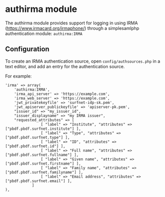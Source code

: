 authirma module
================

The authirma module provides support for logging in using IRMA
(https://www.irmacard.org/irmaphone/) through a simplesamlphp authentication module:
`authirma:IRMA`


## Configuration

To create an IRMA authentication source, open
`config/authsources.php` in a text editor, and add an entry for the
authentication source.

For example:

    'irma' => array(
        'authirma:IRMA',
        'irma_api_server' => 'https://example.com',
        'irma_web_server' => 'https://example.com',
        'jwt_privatekeyfile' => 'surfnet-idp-sk.pem',
        'jwt_apiserver_publickeyfile' => 'apiserver-pk.pem',
        "issuer_id" => "my_issuer_id",
        "issuer_displayname" => "my IRMA issuer",
        "requested_attributes" => [
                    [ "label" => "Institute", "attributes" => ["pbdf.pbdf.surfnet.institute"] ],
                    [ "label" => "Type", "attributes" => ["pbdf.pbdf.surfnet.type"] ],
                    [ "label" => "ID", "attributes" => ["pbdf.pbdf.surfnet.id"] ],
                    [ "label" => "Full name", "attributes" => ["pbdf.pbdf.surfnet.fullname"] ],
                    [ "label" => "Given name", "attributes" => ["pbdf.pbdf.surfnet.firstname"] ],
                    [ "label" => "Family name", "attributes" => ["pbdf.pbdf.surfnet.familyname"] ],
                    [ "label" => "Email address", "attributes" => ["pbdf.pbdf.surfnet.email"] ],
                ]
    ),
